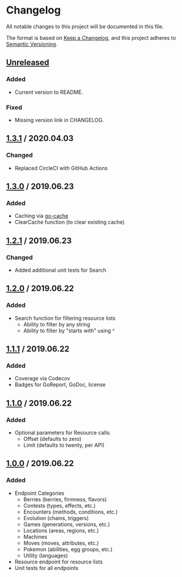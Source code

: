 # Changelog
All notable changes to this project will be documented in this file.

The format is based on [Keep a Changelog](https://keepachangelog.com/en/1.0.0/),
and this project adheres to [Semantic Versioning](https://semver.org/spec/v2.0.0.html).

## [Unreleased]
### Added
- Current version to README.
### Fixed
- Missing version link in CHANGELOG.

## [1.3.1] / 2020.04.03
### Changed
- Replaced CircleCI with GitHub Actions

## [1.3.0] / 2019.06.23
### Added
- Caching via [go-cache](https://github.com/patrickmn/go-cache)
- ClearCache function (to clear existing cache)
  
## [1.2.1] / 2019.06.23
### Changed
- Added additional unit tests for Search

## [1.2.0] / 2019.06.22
### Added
- Search function for filtering resource lists
  - Ability to filter by any string
  - Ability to filter by "starts with" using ^

## [1.1.1] / 2019.06.22
### Added
- Coverage via Codecov
- Badges for GoReport, GoDoc, license

## [1.1.0] / 2019.06.22
### Added
- Optional parameters for Resource calls:
  - Offset (defaults to zero)
  - Limit (defaults to twenty, per API)

## [1.0.0] / 2019.06.22
### Added
- Endpoint Categories
  - Berries (berries, firmness, flavors)
  - Contests (types, effects, etc.)
  - Encounters (methods, conditions, etc.)
  - Evolution (chains, triggers)
  - Games (generations, versions, etc.)
  - Locations (areas, regions, etc.)
  - Machines
  - Moves (moves, attributes, etc.)
  - Pokemon (abilities, egg groups, etc.)
  - Utility (languages)
- Resource endpoint for resource lists
- Unit tests for all endpoints

[Unreleased]: https://github.com/mtslzr/pokeapi-go/compare/v1.3.1...HEAD
[1.3.1]: https://github.com/mtslzr/pokeapi-go/compare/v1.3.0...v1.3.1
[1.3.0]: https://github.com/mtslzr/pokeapi-go/compare/v1.2.1...v1.3.0
[1.2.1]: https://github.com/mtslzr/pokeapi-go/compare/v1.2.0...v1.2.1
[1.2.0]: https://github.com/mtslzr/pokeapi-go/compare/v1.1.1...v1.2.0
[1.1.1]: https://github.com/mtslzr/pokeapi-go/compare/v1.1.0...v1.1.1
[1.1.0]: https://github.com/mtslzr/pokeapi-go/compare/v1.0.0...v1.1.0
[1.0.0]: https://github.com/mtslzr/pokeapi-go/releases/tag/v1.0.0